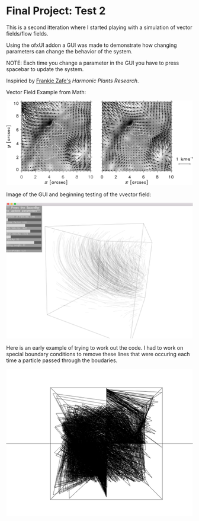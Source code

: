 # Final Project: Test 2

This is a second itteration where I started playing with a simulation of vector fields/flow fields. 

Using the ofxUI addon a GUI was made to demonstrate how changing parameters can change the behavior of the system. 


NOTE: Each time you change a parameter in the GUI you have to press spacebar to update the system.

Inspiried by [Frankie Zafe's](http://www.frankiezafe.org/index.php?id=117&tx_ttnews%5Btt_news%5D=261&cHash=e2457a72c7e11c6bcdfceeabc9512c7d) *Harmonic Plants Research*. 

Vector Field Example from Math:

![flow](images/flow.png)

Image of the GUI and beginning testing of the vvector field:

![final2](images/final2.png)

Here is an early example of trying to work out the code. I had to work on special boundary conditions to remove these lines that were occuring each time a particle passed through the boudaries. 

![building](images/building.png)
